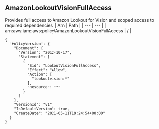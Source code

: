 
## AmazonLookoutVisionFullAccess
Provides full access to Amazon Lookout for Vision and scoped access to required dependencies.
| Arn | Path |
| --- | --- |
| arn:aws:iam::aws:policy/AmazonLookoutVisionFullAccess | / |
```
{
  "PolicyVersion": {
    "Document": {
      "Version": "2012-10-17",
      "Statement": [
        {
          "Sid": "LookoutVisionFullAccess",
          "Effect": "Allow",
          "Action": [
            "lookoutvision:*"
          ],
          "Resource": "*"
        }
      ]
    },
    "VersionId": "v1",
    "IsDefaultVersion": true,
    "CreateDate": "2021-05-11T19:24:54+00:00"
  }
}
```
